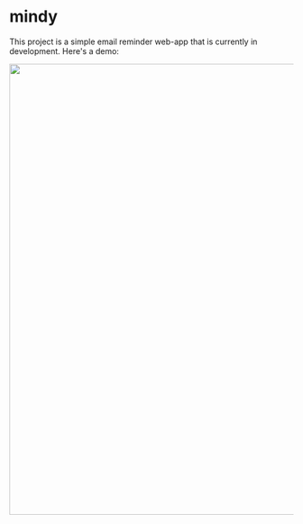# mindy
This project is a simple email reminder web-app that is currently in development.  Here's a demo:

<img src="https://media.giphy.com/media/OqFxeOebVfuQHA3QUJ/giphy.gif" width="800">
